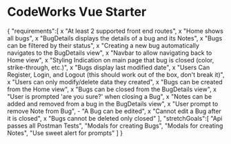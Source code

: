CodeWorks Vue Starter
=====================
{
   "requirements":[
      x "At least 2 supported front end routes", 
      x "Home shows all bugs", 
      x "BugDetails displays the details of a bug and its Notes",
      x "Bugs can be filtered by their status",
      x "Creating a new bug automatically navigates to the BugDetails view",
      x "Navbar to allow navigating back to Home view",
      x "Styling Indication on main page that bug is closed (color, strike-through, etc.)",
      x "Bugs display last modified date",
      x "Users Can Register, Login, and Logout (this should work out of the box, don't break it)",
      x "Users can only modify/delete data they created",
      x "Bugs can be created from the Home view",
      x "Bugs can be closed from the BugDetails view",
      x "User is prompted 'are you sure?' when closing a Bug",
     x  "Notes can be added and removed from a bug in the BugDetails view",
      x "User prompt to remove Note from Bug",
      - "A Bug can be edited",
      x "Cannot edit a Bug after it is closed",
      x "Bugs cannot be deleted only closed"
   ],
   "stretchGoals":[
      "Api passes all Postman Tests",
      "Modals for creating Bugs",
      "Modals for creating Notes",
      "Use sweet alert for prompts"
   ]
}